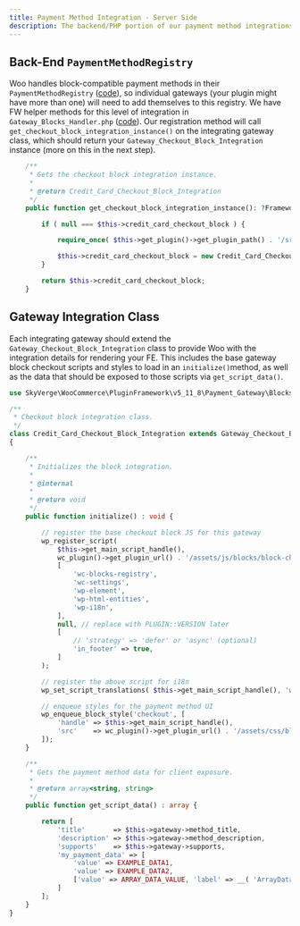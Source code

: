 ```yaml
---
title: Payment Method Integration - Server Side
description: The backend/PHP portion of our payment method integrations
---
```


## Back-End `PaymentMethodRegistry`

Woo handles block-compatible payment methods in their `PaymentMethodRegistry` ([code](https://github.com/woocommerce/woocommerce-blocks/blob/trunk/src/Payments/PaymentMethodRegistry.php)), so individual gateways (your plugin might have more than one) will need to add themselves to this registry. We have FW helper methods for this level of integration in `Gateway_Blocks_Handler.php` ([code](https://github.com/godaddy-wordpress/wc-plugin-framework/blob/release/cart-checkout-blocks-support/woocommerce/payment-gateway/Blocks/Gateway_Blocks_Handler.php)). Our registration method will call `get_checkout_block_integration_instance()` on the integrating gateway class, which should return your `Gateway_Checkout_Block_Integration` instance (more on this in the next step).

```php
	/**
	 * Gets the checkout block integration instance.
	 *
	 * @return Credit_Card_Checkout_Block_Integration
	 */
	public function get_checkout_block_integration_instance(): ?Framework\Payment_Gateway\Blocks\Gateway_Checkout_Block_Integration {

		if ( null === $this->credit_card_checkout_block ) {

			require_once( $this->get_plugin()->get_plugin_path() . '/src/Blocks/Credit_Card_Checkout_Block_Integration.php' );

			$this->credit_card_checkout_block = new Credit_Card_Checkout_Block_Integration( $this->get_plugin(), $this );
		}

		return $this->credit_card_checkout_block;
	}
```


## Gateway Integration Class

Each integrating gateway should extend the `Gateway_Checkout_Block_Integration` class to provide Woo with the integration details for rendering your FE. This includes the base gateway block checkout scripts and styles to load in an `initialize()`method, as well as the data that should be exposed to those scripts via `get_script_data()`. 

```php
use SkyVerge\WooCommerce\PluginFramework\v5_11_8\Payment_Gateway\Blocks\Gateway_Checkout_Block_Integration;

/**
 * Checkout block integration class.
 */
class Credit_Card_Checkout_Block_Integration extends Gateway_Checkout_Block_Integration
{

	/**
	 * Initializes the block integration.
	 *
	 * @internal
	 *
	 * @return void
	 */
	public function initialize() : void {

		// register the base checkout block JS for this gateway
		wp_register_script(
			$this->get_main_script_handle(),
			wc_plugin()->get_plugin_url() . '/assets/js/blocks/block-checkout.js',
			[
				'wc-blocks-registry',
				'wc-settings',
				'wp-element',
				'wp-html-entities',
				'wp-i18n',
			],
			null, // replace with PLUGIN::VERSION later
			[
				// 'strategy' => 'defer' or 'async' (optional)
				'in_footer' => true,
			]
		);

		// register the above script for i18n
		wp_set_script_translations( $this->get_main_script_handle(), 'woocommerce-gateway-plugin-domain' );

		// enqueue styles for the payment method UI
		wp_enqueue_block_style('checkout', [
			'handle' => $this->get_main_script_handle(),
			'src'    => wc_plugin()->get_plugin_url() . '/assets/css/blocks/block-checkout.css',
		]);
	}

	/**
	 * Gets the payment method data for client exposure.
	 *
	 * @return array<string, string>
	 */
	public function get_script_data() : array {

		return [
			'title'       => $this->gateway->method_title,
			'description' => $this->gateway->method_description,
			'supports'    => $this->gateway->supports,
			'my_payment_data' => [
				'value' => EXAMPLE_DATA1,
				'value' => EXAMPLE_DATA2,
				['value' => ARRAY_DATA_VALUE, 'label' => __( 'ArrayDataLabel', 'woocommerce-plugin-domain' ) ],
			]
		];
	}
}
```